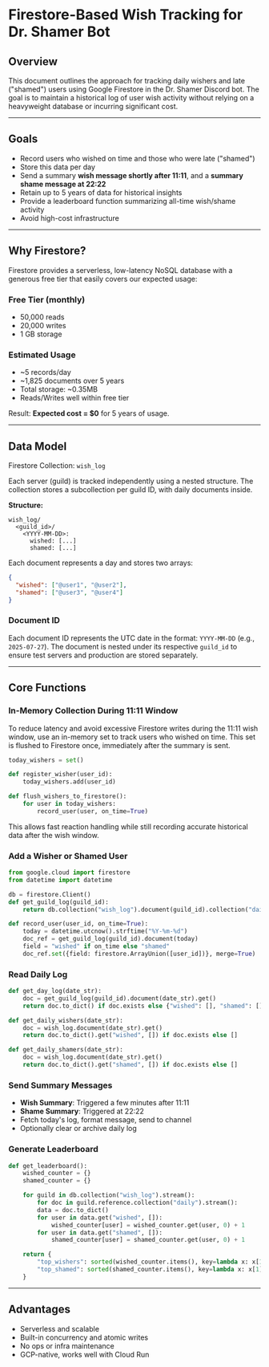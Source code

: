 # Firestore-Based Wish Tracking for Dr. Shamer Bot

## Overview

This document outlines the approach for tracking daily wishers and late ("shamed") users using Google Firestore in the Dr. Shamer Discord bot. The goal is to maintain a historical log of user wish activity without relying on a heavyweight database or incurring significant cost.

---

## Goals

- Record users who wished on time and those who were late ("shamed")
- Store this data per day
- Send a summary **wish message shortly after 11:11**, and a **summary shame message at 22:22**
- Retain up to 5 years of data for historical insights
- Provide a leaderboard function summarizing all-time wish/shame activity
- Avoid high-cost infrastructure

---

## Why Firestore?

Firestore provides a serverless, low-latency NoSQL database with a generous free tier that easily covers our expected usage:

### Free Tier (monthly)

- 50,000 reads
- 20,000 writes
- 1 GB storage

### Estimated Usage

- \~5 records/day
- \~1,825 documents over 5 years
- Total storage: \~0.35MB
- Reads/Writes well within free tier

Result: **Expected cost = \$0** for 5 years of usage.

---

## Data Model

Firestore Collection: `wish_log`

Each server (guild) is tracked independently using a nested structure. The collection stores a subcollection per guild ID, with daily documents inside.

**Structure:**

```
wish_log/
  <guild_id>/
    <YYYY-MM-DD>:
      wished: [...]
      shamed: [...]
```

Each document represents a day and stores two arrays:

```json
{
  "wished": ["@user1", "@user2"],
  "shamed": ["@user3", "@user4"]
}
```

### Document ID

Each document ID represents the UTC date in the format: `YYYY-MM-DD` (e.g., `2025-07-27`). The document is nested under its respective `guild_id` to ensure test servers and production are stored separately.

---

## Core Functions

### In-Memory Collection During 11:11 Window

To reduce latency and avoid excessive Firestore writes during the 11:11 wish window, use an in-memory set to track users who wished on time. This set is flushed to Firestore once, immediately after the summary is sent.

```python
today_wishers = set()

def register_wisher(user_id):
    today_wishers.add(user_id)

def flush_wishers_to_firestore():
    for user in today_wishers:
        record_user(user, on_time=True)
```

This allows fast reaction handling while still recording accurate historical data after the wish window.

### Add a Wisher or Shamed User

```python
from google.cloud import firestore
from datetime import datetime

db = firestore.Client()
def get_guild_log(guild_id):
    return db.collection("wish_log").document(guild_id).collection("daily")

def record_user(user_id, on_time=True):
    today = datetime.utcnow().strftime("%Y-%m-%d")
    doc_ref = get_guild_log(guild_id).document(today)
    field = "wished" if on_time else "shamed"
    doc_ref.set({field: firestore.ArrayUnion([user_id])}, merge=True)
```

### Read Daily Log

```python
def get_day_log(date_str):
    doc = get_guild_log(guild_id).document(date_str).get()
    return doc.to_dict() if doc.exists else {"wished": [], "shamed": []}

def get_daily_wishers(date_str):
    doc = wish_log.document(date_str).get()
    return doc.to_dict().get("wished", []) if doc.exists else []

def get_daily_shamers(date_str):
    doc = wish_log.document(date_str).get()
    return doc.to_dict().get("shamed", []) if doc.exists else []
```

### Send Summary Messages

- **Wish Summary**: Triggered a few minutes after 11:11
- **Shame Summary**: Triggered at 22:22
- Fetch today's log, format message, send to channel
- Optionally clear or archive daily log

### Generate Leaderboard

```python
def get_leaderboard():
    wished_counter = {}
    shamed_counter = {}

    for guild in db.collection("wish_log").stream():
        for doc in guild.reference.collection("daily").stream():
        data = doc.to_dict()
        for user in data.get("wished", []):
            wished_counter[user] = wished_counter.get(user, 0) + 1
        for user in data.get("shamed", []):
            shamed_counter[user] = shamed_counter.get(user, 0) + 1

    return {
        "top_wishers": sorted(wished_counter.items(), key=lambda x: x[1], reverse=True),
        "top_shamed": sorted(shamed_counter.items(), key=lambda x: x[1], reverse=True)
    }
```

---

## Advantages

- Serverless and scalable
- Built-in concurrency and atomic writes
- No ops or infra maintenance
- GCP-native, works well with Cloud Run
